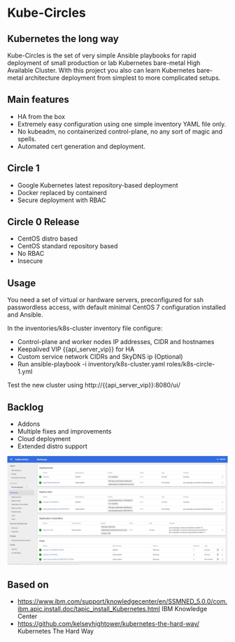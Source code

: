 #  Kube-Circles
## Kubernetes the long way

Kube-Circles is the set of very simple Ansible playbooks for rapid deployment of small production or lab Kubernetes bare-metal High Available Cluster.
With this project you also can learn Kubernetes bare-metal architecture deployment from simplest to more complicated setups.

## Main features
- HA from the box
- Extremely easy configuration using one simple inventory YAML file only.
- No kubeadm, no containerized control-plane, no any sort of magic and spells.
- Automated cert generation and deployment.

## Circle 1
- Google Kubernetes latest repository-based deployment
- Docker replaced by containerd
- Secure deployment with RBAC

## Circle 0 Release

- CentOS distro based
- CentOS standard repository based
- No RBAC
- Insecure


## Usage
You need a set of  virtual or hardware servers, preconfigured for ssh passwordless access, with default minimal CentOS 7 configuration installed and Ansible.

In the inventories/k8s-cluster inventory file configure:
- Control-plane and worker nodes IP addresses, CIDR and hostnames
- Keepalived VIP {{api_server_vip}} for HA
- Custom service network CIDRs and SkyDNS ip (Optional)
- Run ansible-playbook -i inventory/k8s-cluster.yaml roles/k8s-circle-1.yml

Test the new cluster using http://{{api_server_vip}}:8080/ui/

## Backlog
- Addons
- Multiple fixes and improvements
- Cloud deployment
- Extended distro support


![Kube-scr](/images/kube.jpeg?raw=true "Running cluster")

## Based on
- https://www.ibm.com/support/knowledgecenter/en/SSMNED_5.0.0/com.ibm.apic.install.doc/tapic_install_Kubernetes.html IBM Knowledge Center
- https://github.com/kelseyhightower/kubernetes-the-hard-way/ Kubernetes The Hard Way
